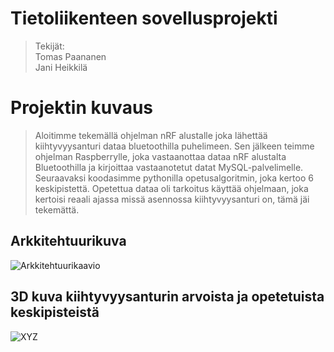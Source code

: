 # Tietoliikenteen sovellusprojekti
>Tekijät:\
>Tomas Paananen\
>Jani Heikkilä


# Projektin kuvaus
>Aloitimme tekemällä ohjelman nRF alustalle joka lähettää kiihtyvyysanturi dataa bluetoothilla puhelimeen. Sen jälkeen teimme ohjelman Raspberrylle, joka vastaanottaa dataa nRF alustalta Bluetoothilla ja kirjoittaa vastaanotetut datat MySQL-palvelimelle. Seuraavaksi koodasimme pythonilla opetusalgoritmin, joka kertoo 6 keskipistettä. Opetettua dataa oli tarkoitus käyttää ohjelmaan, joka kertoisi reaali ajassa missä asennossa kiihtyvyysanturi on, tämä jäi tekemättä.


## Arkkitehtuurikuva
![Arkkitehtuurikaavio](https://github.com/JaniHeikkila/Tietoliikenteen-sovellusprojekti-Ryhm16/assets/118254112/8ed62581-25f8-4390-8a38-4be8e8c2f755)



## 3D kuva kiihtyvyysanturin arvoista ja opetetuista keskipisteistä
![XYZ](https://github.com/JaniHeikkila/Tietoliikenteen-sovellusprojekti-Ryhm16/assets/118254112/a65285cf-f822-42d3-93ce-6657b8fd46bb)




